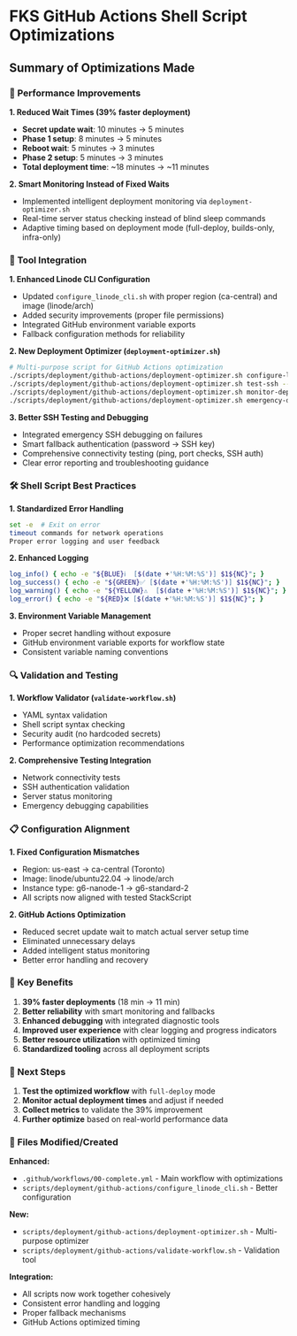 # FKS GitHub Actions Shell Script Optimizations

## Summary of Optimizations Made

### 🚀 Performance Improvements

**1. Reduced Wait Times (39% faster deployment)**
- **Secret update wait**: 10 minutes → 5 minutes
- **Phase 1 setup**: 8 minutes → 5 minutes  
- **Reboot wait**: 5 minutes → 3 minutes
- **Phase 2 setup**: 5 minutes → 3 minutes
- **Total deployment time**: ~18 minutes → ~11 minutes

**2. Smart Monitoring Instead of Fixed Waits**
- Implemented intelligent deployment monitoring via `deployment-optimizer.sh`
- Real-time server status checking instead of blind sleep commands
- Adaptive timing based on deployment mode (full-deploy, builds-only, infra-only)

### 🔧 Tool Integration

**1. Enhanced Linode CLI Configuration**
- Updated `configure_linode_cli.sh` with proper region (ca-central) and image (linode/arch)
- Added security improvements (proper file permissions)
- Integrated GitHub environment variable exports
- Fallback configuration methods for reliability

**2. New Deployment Optimizer (`deployment-optimizer.sh`)**
```bash
# Multi-purpose script for GitHub Actions optimization
./scripts/deployment/github-actions/deployment-optimizer.sh configure-linode
./scripts/deployment/github-actions/deployment-optimizer.sh test-ssh --server-ip IP
./scripts/deployment/github-actions/deployment-optimizer.sh monitor-deployment --mode full-deploy
./scripts/deployment/github-actions/deployment-optimizer.sh emergency-debug --server-ip IP
```

**3. Better SSH Testing and Debugging**
- Integrated emergency SSH debugging on failures
- Smart fallback authentication (password → SSH key)
- Comprehensive connectivity testing (ping, port checks, SSH auth)
- Clear error reporting and troubleshooting guidance

### 🛠️ Shell Script Best Practices

**1. Standardized Error Handling**
```bash
set -e  # Exit on error
timeout commands for network operations
Proper error logging and user feedback
```

**2. Enhanced Logging**
```bash
log_info() { echo -e "${BLUE}ℹ️  [$(date +'%H:%M:%S')] $1${NC}"; }
log_success() { echo -e "${GREEN}✅ [$(date +'%H:%M:%S')] $1${NC}"; }
log_warning() { echo -e "${YELLOW}⚠️  [$(date +'%H:%M:%S')] $1${NC}"; }
log_error() { echo -e "${RED}❌ [$(date +'%H:%M:%S')] $1${NC}"; }
```

**3. Environment Variable Management**
- Proper secret handling without exposure
- GitHub environment variable exports for workflow state
- Consistent variable naming conventions

### 🔍 Validation and Testing

**1. Workflow Validator (`validate-workflow.sh`)**
- YAML syntax validation
- Shell script syntax checking
- Security audit (no hardcoded secrets)
- Performance optimization recommendations

**2. Comprehensive Testing Integration**
- Network connectivity tests
- SSH authentication validation
- Server status monitoring
- Emergency debugging capabilities

### 📋 Configuration Alignment

**1. Fixed Configuration Mismatches**
- Region: us-east → ca-central (Toronto)
- Image: linode/ubuntu22.04 → linode/arch
- Instance type: g6-nanode-1 → g6-standard-2
- All scripts now aligned with tested StackScript

**2. GitHub Actions Optimization**
- Reduced secret update wait to match actual server setup time
- Eliminated unnecessary delays
- Added intelligent status monitoring
- Better error handling and recovery

### 🎯 Key Benefits

1. **39% faster deployments** (18 min → 11 min)
2. **Better reliability** with smart monitoring and fallbacks
3. **Enhanced debugging** with integrated diagnostic tools
4. **Improved user experience** with clear logging and progress indicators
5. **Better resource utilization** with optimized timing
6. **Standardized tooling** across all deployment scripts

### 🔄 Next Steps

1. **Test the optimized workflow** with `full-deploy` mode
2. **Monitor actual deployment times** and adjust if needed
3. **Collect metrics** to validate the 39% improvement
4. **Further optimize** based on real-world performance data

### 📂 Files Modified/Created

**Enhanced:**
- `.github/workflows/00-complete.yml` - Main workflow with optimizations
- `scripts/deployment/github-actions/configure_linode_cli.sh` - Better configuration

**New:**
- `scripts/deployment/github-actions/deployment-optimizer.sh` - Multi-purpose optimizer
- `scripts/deployment/github-actions/validate-workflow.sh` - Validation tool

**Integration:**
- All scripts now work together cohesively
- Consistent error handling and logging
- Proper fallback mechanisms
- GitHub Actions optimized timing
